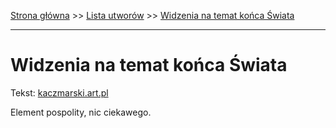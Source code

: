 [Strona główna](../index.md) >> [Lista utworów](../list.md) >> [Widzenia na temat końca Świata](632.md)

---

# Widzenia na temat końca Świata

Tekst: [kaczmarski.art.pl](https://www.kaczmarski.art.pl/tworczosc/wiersze/widzenia-na-temat-konca-swiata/)

Element pospolity, nic ciekawego.